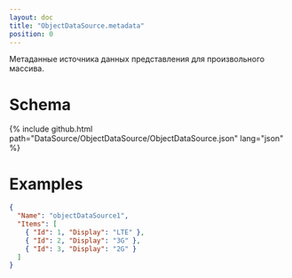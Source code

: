 ```yaml
---
layout: doc
title: "ObjectDataSource.metadata"
position: 0
---
```


Метаданные источника данных представления для произвольного массива.

# Schema

{% include github.html path="DataSource/ObjectDataSource/ObjectDataSource.json" lang="json" %}

# Examples

```json
{
  "Name": "objectDataSource1",
  "Items": [
    { "Id": 1, "Display": "LTE" },
    { "Id": 2, "Display": "3G" },
    { "Id": 3, "Display": "2G" }
  ]
}
```
